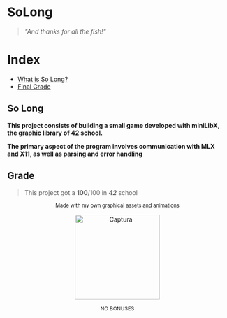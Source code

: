 # SoLong
>_"And thanks for all the fish!"_
>
>
# Index
* [What is So Long?](#so-long)
* [Final Grade](#grade)

## So Long

**This project consists of building a small game developed with miniLibX, the graphic library of 42 school.**

**The primary aspect of the program involves communication with MLX and X11, as well as parsing and error handling**


## Grade
> This project got a **100**/100 in **_42_** school

 <p align="center">
<sub> Made with my own graphical assets and animations </sub>
</p>

<p align="center">
<img width="194" alt="Captura" src="https://github.com/shoganaix/42PushSwap/assets/123943292/a706aec1-2095-45b3-b583-19fbcaf614c9">
</p>

<p align="center">
<sub>NO BONUSES</sub>
 </p>

 
